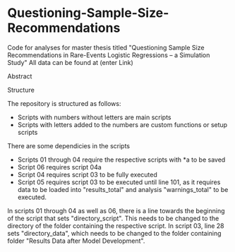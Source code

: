 # Questioning-Sample-Size-Recommendations
Code for analyses for master thesis titled "Questioning Sample Size Recommendations in Rare-Events Logistic Regressions – a Simulation Study"
All data can be found at (enter Link)



Abstract


Structure

The repository is structured as follows:
- Scripts with numbers without letters are main scripts
- Scripts with letters added to the numbers are custom functions or setup scripts

There are some dependicies in the scripts
- Scripts 01 through 04 require the respective scripts with *a to be saved
- Script 06 requires script 04a
- Script 04 requires script 03 to be fully executed
- Script 05 requires script 03 to be executed until line 101, as it requires data to be loaded into "results_total" and analysis "warnings_total" to be executed.



In scripts 01 through 04 as well as 06, there is a line towards the beginning of the script that sets "directory_script". This needs to be changed to the directory of the folder containing the respective script. 
In script 03, line 28 sets "directory_data", which needs to be changed to the folder containing folder "Results Data after Model Development". 
